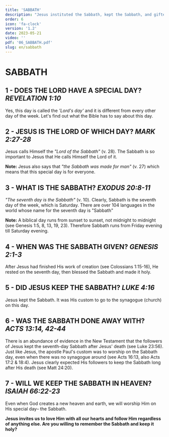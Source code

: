 ```yaml
---
title: 'SABBATH'
description: "Jesus instituted the Sabbath, kept the Sabbath, and gifted it to us."
order: 6
icon: 'fa-clock'
version: '1.2'
date: 2023-05-21
video: ''
pdf: '06_SABBATH.pdf'
slug: en/sabbath
---
```


# SABBATH

## 1 - DOES THE LORD HAVE A SPECIAL DAY? *REVELATION 1:10*

Yes, this day is called the *'Lord's day'* and it is different from every other day of the week. Let's find out what the Bible has to say about this day.

## 2 - JESUS IS THE LORD OF WHICH DAY? *MARK 2:27-28*

Jesus calls Himself the *"Lord of the Sabbath"* (v. 28). The Sabbath is so important to Jesus that He calls Himself the Lord of it.

**Note:** Jesus also says that *"the Sabbath was made for man"* (v. 27) which means that this special day is for everyone.

## 3 - WHAT IS THE SABBATH? *EXODUS 20:8-11*

*"The seventh day is the Sabbath"* (v. 10). Clearly, Sabbath is the seventh day of the week, which is Saturday. There are over 104 languages in the world whose name for the seventh day is "Sabbath"

**Note:** A biblical day runs from sunset to sunset, not midnight to midnight (see Genesis 1:5, 8, 13, 19, 23). Therefore Sabbath runs from Friday evening till Saturday evening.

## 4 - WHEN WAS THE SABBATH GIVEN? *GENESIS 2:1-3*

After Jesus had finished His work of creation (see Colossians 1:15-16), He rested on the seventh day, then blessed the Sabbath and made it holy.

## 5 - DID JESUS KEEP THE SABBATH? *LUKE 4:16*

Jesus kept the Sabbath. It was His custom to go to the synagogue (church) on this day.

## 6 - WAS THE SABBATH DONE AWAY WITH? *ACTS 13:14, 42-44*

There is an abundance of evidence in the New Testament that the followers of Jesus kept the seventh-day Sabbath after Jesus' death (see Luke 23:56). Just like Jesus, the apostle Paul's custom was to worship on the Sabbath day, even when there was no synagogue around (see Acts 16:13, also Acts 17:2 & 18:4). Jesus clearly expected His followers to keep the Sabbath long after His death (see Matt 24:20).

## 7 - WILL WE KEEP THE SABBATH IN HEAVEN? *ISAIAH 66:22-23*

Even when God creates a new heaven and earth, we will worship Him on His special day– the Sabbath.

**Jesus invites us to love Him with all our hearts and follow Him regardless of anything else. Are you willing to remember the Sabbath and keep it holy?**
